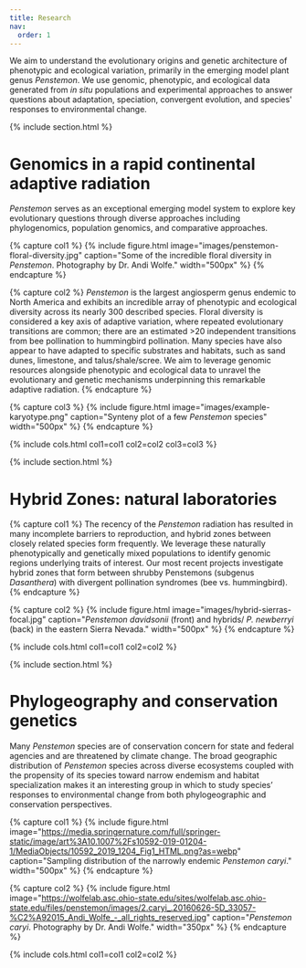 ```yaml
---
title: Research
nav:
  order: 1
---
```


[//]: # (Top section. Spruce this up with Icons, images, etc.)

We aim to understand the evolutionary origins and genetic architecture of phenotypic and ecological variation, primarily in the emerging model plant genus *Penstemon*. We use genomic, phenotypic, and ecological data generated from *in situ* populations and experimental approaches to answer questions about adaptation, speciation, convergent evolution, and species' responses to environmental change.


[//]: # (Adaptive radiation section)

{% include section.html %}

# Genomics in a rapid continental adaptive radiation

*Penstemon* serves as an exceptional emerging model system to explore key evolutionary questions through diverse approaches including phylogenomics, population genomics, and comparative approaches.

{% capture col1 %}
{% include figure.html image="images/penstemon-floral-diversity.jpg" caption="Some of the incredible floral diversity in *Penstemon*. Photography by Dr. Andi Wolfe." width="500px" %}
{% endcapture %}


{% capture col2 %}
*Penstemon* is the largest angiosperm genus endemic to North America and exhibits an incredible array of phenotypic and ecological diversity across its nearly 300 described species. Floral diversity is considered a key axis of adaptive variation, where repeated evolutionary transitions are common; there are an estimated >20 independent transitions from bee pollination to hummingbird pollination. Many species have also appear to have adapted to specific substrates and habitats, such as sand dunes, limestone, and talus/shale/scree. We aim to leverage genomic resources alongside phenotypic and ecological data to unravel the evolutionary and genetic mechanisms underpinning this remarkable adaptive radiation.
{% endcapture %}

{% capture col3 %}
{% include figure.html image="images/example-karyotype.png" caption="Synteny plot of a few *Penstemon* species" width="500px" %}
{% endcapture %}

{%
  include cols.html
  col1=col1
  col2=col2
  col3=col3
%}


[//]: # (Hybrid Zones section)
{% include section.html %}

# Hybrid Zones: natural laboratories

{% capture col1 %}
The recency of the *Penstemon* radiation has resulted in many incomplete barriers to reproduction, and hybrid zones between closely related species form frequently. We leverage these naturally phenotypically and genetically mixed populations to identify genomic regions underlying traits of interest. Our most recent projects investigate hybrid zones that form between shrubby Penstemons (subgenus *Dasanthera*) with divergent pollination syndromes (bee vs. hummingbird).
{% endcapture %}


{% capture col2 %}
{% include figure.html image="images/hybrid-sierras-focal.jpg" caption="*Penstemon davidsonii* (front) and hybrids/ *P. newberryi* (back) in the eastern Sierra Nevada." width="500px" %}
{% endcapture %}

{%
  include cols.html
  col1=col1
  col2=col2
%}


[//]: # (Phylogeography and conservation genetics section)
{% include section.html %}

# Phylogeography and conservation genetics

Many *Penstemon* species are of conservation concern for state and federal agencies and are threatened by climate change. The broad geographic distribution of *Penstemon* species across diverse ecosystems coupled with the propensity of its species toward narrow endemism and habitat specialization makes it an interesting group in which to study species’ responses to environmental change from both phylogeographic and conservation perspectives.

{% capture col1 %}
{% include figure.html image="https://media.springernature.com/full/springer-static/image/art%3A10.1007%2Fs10592-019-01204-1/MediaObjects/10592_2019_1204_Fig1_HTML.png?as=webp" caption="Sampling distribution of the narrowly endemic *Penstemon caryi*." width="500px" %}
{% endcapture %}


{% capture col2 %}
{% include figure.html image="https://wolfelab.asc.ohio-state.edu/sites/wolfelab.asc.ohio-state.edu/files/penstemon/images/2.caryi_.20160626-5D_33057-%C2%A92015_Andi_Wolfe_-_all_rights_reserved.jpg" caption="*Penstemon caryi*. Photography by Dr. Andi Wolfe." width="350px" %}
{% endcapture %}

{%
  include cols.html
  col1=col1
  col2=col2
%}


